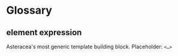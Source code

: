 # Glossary

## element expression

Asteracea's most generic template building block. Placeholder: `<…>`
